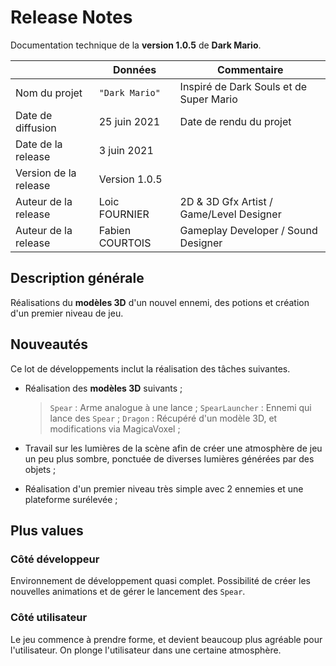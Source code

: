 # Release Notes

Documentation technique de la **version 1.0.5** de **Dark Mario**.

|                      |Données         |Commentaire                                         |
|----------------------|----------------|----------------------------------------------------|
|Nom du projet         |`"Dark Mario"`  |Inspiré de Dark Souls et de Super Mario             |
|Date de diffusion     |25 juin 2021    |Date de rendu du projet                             |
|Date de la release    |3 juin 2021     |                                                    |
|Version de la release |Version 1.0.5   |                                                    |
|Auteur de la release  |Loic FOURNIER   |2D & 3D Gfx Artist / Game/Level Designer            |
|Auteur de la release  |Fabien COURTOIS |Gameplay Developer / Sound Designer                 | 

## Description générale

Réalisations du **modèles 3D** d'un nouvel ennemi, des potions et création d'un premier niveau de jeu.

## Nouveautés

Ce lot de développements inclut la réalisation des tâches suivantes.
- Réalisation des **modèles 3D** suivants ;
	>  `Spear` : Arme analogue à une lance ;
	>  `SpearLauncher` : Ennemi qui lance des `Spear` ;
	>  `Dragon` : Récupéré d'un modèle 3D, et modifications via MagicaVoxel ;

- Travail sur les lumières de la scène afin de créer une atmosphère de jeu un peu plus sombre, ponctuée de diverses lumières générées par des objets ;
- Réalisation d'un premier niveau très simple avec 2 ennemies et  une plateforme surélevée ;

## Plus values

### Côté développeur

Environnement de développement quasi complet. Possibilité de créer les nouvelles animations et de gérer le lancement des `Spear`.

### Côté utilisateur

Le jeu commence à prendre forme, et devient beaucoup plus agréable pour l'utilisateur. On plonge l'utilisateur dans une certaine atmosphère.

